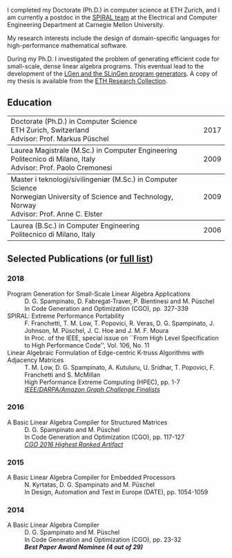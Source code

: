 I completed my Doctorate (Ph.D.) in computer science at ETH Zurich, and I am currently a postdoc in the [SPIRAL team](https://spiral.net) at the Electrical and Computer Engineering Department at Carnegie Mellon University. 

My research interests include the design of domain-specific languages for high-performance mathematical software.

During my Ph.D. I investigated the problem of generating efficient code for small-scale, dense linear algebra programs. This eventual lead to the development of the [LGen and the SLinGen program generators](https://acl.inf.ethz.ch/research/LGen/). A copy of my thesis is available from the [ETH Research Collection](https://www.researchcollection.ethz.ch/handle/20.500.11850/168796).

## Education

<table rules="rows" cellpadding="0">
  <tr>
    <td>Doctorate (Ph.D.) in Computer Science<br>ETH Zurich, Switzerland<br>Advisor: Prof. Markus Püschel</td>
    <td align="right">2017</td>
  </tr>
  <tr>
    <td>Laurea Magistrale (M.Sc.) in Computer Engineering<br>Politecnico di Milano, Italy<br>Advisor: Prof. Paolo Cremonesi</td>
    <td align="right">2009</td>
  </tr>
  <tr>
    <td>Master i teknologi/sivilingeniør (M.Sc.) in Computer Science<br>Norwegian University of Science and Technology, Norway<br>Advisor: Prof. Anne C. Elster</td>
    <td align="right">2009</td>
  </tr>
  <tr>
    <td>Laurea (B.Sc.) in Computer Engineering<br>Politecnico di Milano, Italy</td>
    <td align="right">2006</td>
  </tr>
</table>

## Selected Publications (or [full list](https://scholar.google.com/citations?user=arC_dPMAAAAJ&hl=en))

### 2018
<dl>
<dt>Program Generation for Small-Scale Linear Algebra Applications <a href="http://spiral.ece.cmu.edu:8080/pub-spiral/abstract.jsp?id=293"  target="_blank"> <i class="fas fa-link"></i></a></dt>
<dd>D. G. Spampinato, D. Fabregat-Traver, P. Bientinesi and M. Püschel</dd>  
<dd>In Code Generation and Optimization (CGO), pp. 327-339</dd>
<dt>SPIRAL: Extreme Performance Portability <a href="http://spiral.ece.cmu.edu:8080/pub-spiral/abstract.jsp?id=299" target="_blank"> <i class="fas fa-link"></i></a></dt>
<dd>F. Franchetti, T. M. Low, T. Popovici, R. Veras, D. G. Spampinato, J. Johnson, M. Püschel, J. C. Hoe and J. M. F. Moura</dd>  
<dd>In Proc. of the IEEE, special issue on ``From High Level Specification to High Performance Code'', Vol. 106, No. 11</dd>
<dt>Linear Algebraic Formulation of Edge-centric K-truss Algorithms with Adjacency Matrices <a href="http://spiral.ece.cmu.edu:8080/pub-spiral/abstract.jsp?id=303"  target="_blank"> <i class="fas fa-link"></i></a></dt>
<dd>T. M. Low, D. G. Spampinato, A. Kutuluru, U. Sridhar, T. Popovici, F. Franchetti and S. McMillan</dd>  
<dd>High Performance Extreme Computing (HPEC), pp. 1-7</dd>
<dd><a href="https://graphchallenge.mit.edu/champions"  target="_blank"><i>IEEE/DARPA/Amazon Graph Challenge Finalists</i></a></dd>
</dl>

### 2016
<dl>
<dt>A Basic Linear Algebra Compiler for Structured Matrices <a href="http://spiral.ece.cmu.edu:8080/pub-spiral/abstract.jsp?id=248"  target="_blank"> <i class="fas fa-link"></i></a></dt>
<dd>D. G. Spampinato and M. Püschel</dd>  
<dd>In Code Generation and Optimization (CGO), pp. 117-127</dd>
<dd><a href="http://ctuning.org/ae/artifacts.html#cgo2016"  target="_blank"><i>CGO 2016 Highest Ranked Artifact</i></a></dd>
</dl>

### 2015
<dl>
<dt>A Basic Linear Algebra Compiler for Embedded Processors <a href="https://dl.acm.org/citation.cfm?id=2757058" target="_blank"> <i class="fas fa-link"></i></a></dt>
<dd>N. Kyrtatas, D. G. Spampinato and M. Püschel</dd>  
<dd>In Design, Automation and Test in Europe (DATE), pp. 1054-1059</dd>
</dl>

### 2014
<dl>
<dt>A Basic Linear Algebra Compiler <a href="http://spiral.ece.cmu.edu:8080/pub-spiral/abstract.jsp?id=173"  target="_blank"> <i class="fas fa-link"></i></a></dt>
<dd>D. G. Spampinato and M. Püschel</dd>  
<dd>In Code Generation and Optimization (CGO), pp. 23-32</dd>
<dd><b><i>Best Paper Award Nominee (4 out of 29)</i></b></dd>
</dl>
